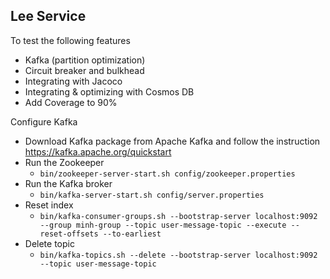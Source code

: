 Lee Service
---
To test the following features
- Kafka (partition optimization)
- Circuit breaker and bulkhead
- Integrating with Jacoco
- Integrating & optimizing with Cosmos DB
- Add Coverage to 90%

Configure Kafka
- Download Kafka package from Apache Kafka and follow the instruction https://kafka.apache.org/quickstart
- Run the Zookeeper 
  - ```bin/zookeeper-server-start.sh config/zookeeper.properties```
- Run the Kafka broker 
  - ```bin/kafka-server-start.sh config/server.properties```
- Reset index
  - ```bin/kafka-consumer-groups.sh --bootstrap-server localhost:9092 --group minh-group --topic user-message-topic --execute --reset-offsets --to-earliest```
- Delete topic
  - ```bin/kafka-topics.sh --delete --bootstrap-server localhost:9092 --topic user-message-topic```